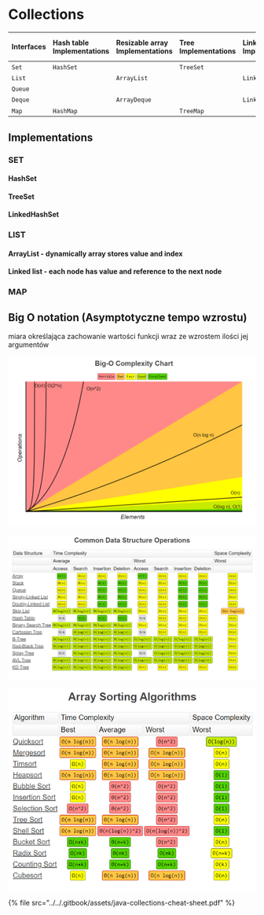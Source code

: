 # Collections



| Interfaces | Hash table Implementations | Resizable array Implementations | Tree Implementations | Linked list Implementations | Hash table + Linked list Implementations |
| :--- | :--- | :--- | :--- | :--- | :--- |
| `Set` | `HashSet` |   | `TreeSet` |   | `LinkedHashSet` |
| `List` |   | `ArrayList` |   | `LinkedList` |   |
| `Queue` |   |   |   |   |   |
| `Deque` |   | `ArrayDeque` |   | `LinkedList` |   |
| `Map` | `HashMap` |   | `TreeMap` |   | `LinkedHashMap` |

## Implementations

### SET

#### HashSet

#### TreeSet

#### LinkedHashSet

### LIST

#### ArrayList - dynamically array stores value and index

#### Linked list - each node has value and reference to the next node



### MAP

## Big O notation \(**Asymptotyczne tempo wzrostu\)**

miara określająca zachowanie wartości funkcji wraz ze wzrostem ilości jej argumentów

![Big-O Complexity Chart](../../.gitbook/assets/image.png)

![Common Data Structure Operations](../../.gitbook/assets/image%20%283%29%20%282%29.png)

![Array Sorting Algorithms](../../.gitbook/assets/image%20%285%29.png)

{% file src="../../.gitbook/assets/java-collections-cheat-sheet.pdf" %}

